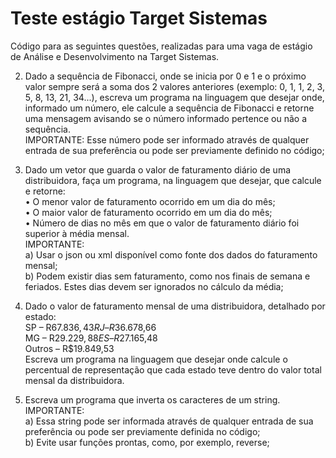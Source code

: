 # Teste estágio Target Sistemas

Código para as seguintes questões, realizadas para uma vaga de estágio de Análise e Desenvolvimento na Target Sistemas.

2) Dado a sequência de Fibonacci, onde se inicia por 0 e 1 e o próximo valor sempre será a soma dos 2 valores anteriores (exemplo: 0, 1, 1, 2, 3, 5, 8, 13, 21, 34...), escreva um programa na linguagem que desejar onde, informado um número, ele calcule a sequência de Fibonacci e retorne uma mensagem avisando se o número informado pertence ou não a sequência.  
IMPORTANTE: 
	Esse número pode ser informado através de qualquer entrada de sua preferência ou pode ser previamente definido no código;


3) Dado um vetor que guarda o valor de faturamento diário de uma distribuidora, faça um programa, na linguagem que desejar, que calcule e retorne:  
	• O menor valor de faturamento ocorrido em um dia do mês;  
	• O maior valor de faturamento ocorrido em um dia do mês;  
	• Número de dias no mês em que o valor de faturamento diário foi superior à média mensal.  
IMPORTANTE:  
	a) Usar o json ou xml disponível como fonte dos dados do faturamento mensal;  
	b) Podem existir dias sem faturamento, como nos finais de semana e feriados. Estes dias devem ser ignorados no cálculo da média;

4) Dado o valor de faturamento mensal de uma distribuidora, detalhado por estado:  
	SP – R$67.836,43  
	RJ – R$36.678,66  
	MG – R$29.229,88  
	ES – R$27.165,48  
	Outros – R$19.849,53  
Escreva um programa na linguagem que desejar onde calcule o percentual de representação que cada estado teve dentro do valor total mensal da distribuidora.
 
5) Escreva um programa que inverta os caracteres de um string.  
IMPORTANTE:  
	a) Essa string pode ser informada através de qualquer entrada de sua preferência ou pode ser previamente definida no código;  
	b) Evite usar funções prontas, como, por exemplo, reverse;
